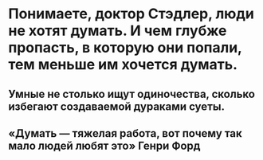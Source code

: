 # Понимаете, доктор Стэдлер, люди не хотят думать. И чем глубже пропасть, в которую они попали, тем меньше им хочется думать.


## Умные не столько ищут одиночества, сколько избегают создаваемой дураками суеты.

## «Думать — тяжелая работа, вот почему так мало людей любят это» Генри Форд 